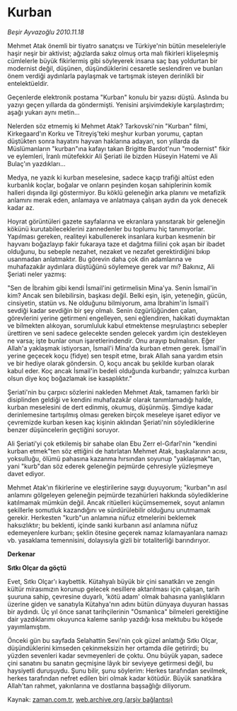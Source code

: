 # Kurban

*Beşir Ayvazoğlu 2010.11.18*

<td class="columnist-detail">
<p>Mehmet Atak önemli bir tiyatro sanatçısı ve Türkiye'nin bütün meseleleriyle haşir neşir bir aktivist; ağızlarda sakız olmuş orta malı fikirleri klişeleşmiş cümlelerle büyük fikirlermiş gibi söyleyerek insana saç baş yoldurtan bir modernist değil, düşünen, düşündüklerini cesaretle seslendiren ve bunları önem verdiği aydınlarla paylaşmak ve tartışmak isteyen derinlikli bir entelektüeldir.</p>
<p>
<div id="haberMetinDiv">
<p>Geçenlerde elektronik postama "Kurban" konulu bir yazısı düştü. Aslında bu yazıyı geçen yıllarda da göndermişti. Yenisini arşivimdekiyle karşılaştırdım; aşağı yukarı aynı metin...
<p>Nelerden söz etmemiş ki Mehmet Atak? Tarkovski'nin "Kurban" filmi, Kirkegaard'ın Korku ve Titreyiş'teki meşhur kurban yorumu, çaptan düştükten sonra hayatını hayvan haklarına adayan, son yıllarda da Müslümanların "kurban"ına kafayı takan Brigitte Bardot'nun "modernist" fikir ve eylemleri, İranlı mütefekkir Ali Şeriati ile bizden Hüseyin Hatemi ve Ali Bulaç'ın yazdıkları...
<p>Medya, ne yazık ki kurban meselesine, sadece kaçıp trafiği altüst eden kurbanlık koçlar, boğalar ve onların peşinden koşan sahiplerinin komik halleri dışında ilgi göstermiyor. Bu köklü geleneğin arka planını ve metafizik anlamını merak eden, anlamaya ve anlatmaya çalışan aydın da yok denecek kadar az.
<p>Hoyrat görüntüleri gazete sayfalarına ve ekranlara yansıtarak bir geleneğin kökünü kurutabileceklerini zannedenler bu toplumu hiç tanımıyorlar. Yapılması gereken, realiteyi kabullenerek insanlara kurban kesmenin bir hayvanı boğazlayıp fakir fukaraya taze et dağıtma fiilini çok aşan bir ibadet olduğunu, bu sebeple nezahet, nezaket ve nezafet gerektirdiğini bıkıp usanmadan anlatmaktır. Bu görevin daha çok din adamlarına ve muhafazakâr aydınlara düştüğünü söylemeye gerek var mı? Bakınız, Ali Şeriati neler yazmış:
<p>"Sen de İbrahim gibi kendi İsmail'ini getirmelisin Mina'ya. Senin İsmail'in kim? Ancak sen bilebilirsin, başkası değil. Belki eşin, işin, yeteneğin, gücün, cinsiyetin, statün vs. Ne olduğunu bilmiyorum, ama İbrahim'in İsmail'i sevdiği kadar sevdiğin bir şey olmalı. Senin özgürlüğünden çalan, görevlerini yerine getirmeni engelleyen, seni eğlendiren, hakikati duymaktan ve bilmekten alıkoyan, sorumluluk kabul etmektense meşrulaştırıcı sebepler ürettiren ve seni sadece gelecekte senden gelecek yardım için destekleyen ne varsa; işte bunlar onun işaretlerindendir. Onu arayıp bulmalısın. Eğer Allah'a yaklaşmak istiyorsan, İsmail'i Mina'da kurban etmen gerek. İsmail'in yerine geçecek koçu (fidye) sen tespit etme, bırak Allah sana yardım etsin ve bir hediye olarak göndersin. O, koçu ancak bu şekilde kurban olarak kabul eder. Koç ancak İsmail'in bedeli olduğunda kurbandır; yalnızca kurban olsun diye koç boğazlamak ise kasaplıktır."
<p>Şeriati'nin bu çarpıcı sözlerini nakleden Mehmet Atak, tamamen farklı bir disiplinden geldiği ve kendini muhafazakâr olarak tanımlamadığı halde, kurban meselesini de dert edinmiş, okumuş, düşünmüş. Şimdiye kadar derinlemesine tartışılmış olması gereken birçok meseleye işaret ediyor ve çevremizde kurban kesen kaç kişinin aklından Şeriati'nin söylediklerine benzer düşüncelerin geçtiğini soruyor.
<p>Ali Şeriati'yi çok etkilemiş bir sahabe olan Ebu Zerr el-Gıfarî'nin "kendini kurban etmek"ten söz ettiğini de hatırlatan Mehmet Atak, başkalarının acısı, yoksulluğu, ölümü pahasına kazanma hırsından soyunup "yaklaşmak"tan, yani "kurb"dan söz ederek geleneğin pejmürde çehresiyle yüzleşmeye davet ediyor.
<p>Mehmet Atak'ın fikirlerine ve eleştirilerine saygı duyuyorum; "kurban"ın asıl anlamını gölgeleyen geleneğin pejmürde tezahürleri hakkında söylediklerine katılmamak mümkün değil. Ancak ritüelleri küçümsememek, soyut anlamın şekillerle somutluk kazandığını ve sürdürülebilir olduğunu unutmamak gerekir. Herkesten "kurb"un anlamına nüfuz etmelerini beklemek haksızlıktır; bu beklenti, içinde sanki kurbanın asıl anlamına nüfuz edemeyenlere kurbanı; şeklin ötesine geçerek namaz kılamayanlara namazı vb. yasaklama temennisini, dolayısıyla gizli bir totaliterliği barındırıyor.
<p><b>Derkenar</b>
<p><b>Sıtkı Olçar da göçtü</b>
<p>Evet, Sıtkı Olçar'ı kaybettik. Kütahyalı büyük bir çini sanatkârı ve zengin kültür mirasımızın korunup gelecek nesillere aktarılması için çalışan, tarih şuuruna sahip, çevresine duyarlı, 'kötü adam' olmak bahasına yanlışlıkların üzerine giden ve sanatıyla Kütahya'nın adını bütün dünyaya duyuran hassas bir aydındı. Üç yıl önce sanat tarihçilerinin "Osmanlıca" bilmeleri gerektiğine dair yazdıklarımı okuyunca kaleme sarılıp yazdığı kısa mektubu bu köşede yayımlamıştım.
<p>Önceki gün bu sayfada Selahattin Sevi'nin çok güzel anlattığı Sıtkı Olçar, düşündüklerini kimseden çekinmeksizin her ortamda dile getirirdi; bu yüzden sevenleri kadar sevmeyenleri de çoktu. Onu büyük yapan, sadece çini sanatını bu sanatın geçmişine lâyık bir seviyeye getirmesi değil, bu haysiyetli duruşuydu. Şunu bilir, şunu söylerim: Herkes tarafından sevilmek, herkes tarafından nefret edilen biri olmak kadar kötüdür. Büyük sanatkâra Allah'tan rahmet, yakınlarına ve dostlarına başsağlığı diliyorum.</p></p></p></p></p></p></p></p></p></p></p></p></div>
</p>
<a href="http://web.archive.org/web/20110103015650/mailto:b.ayvazoglu@zaman.com.tr">
</a></td>

Kaynak: [zaman.com.tr](http://zaman.com.tr/yazar.do?yazino=1054066), [web.archive.org (arşiv bağlantısı)](http://web.archive.org/web/20110103015650/http://www.zaman.com.tr:80/yazar.do?yazino=1054066)
